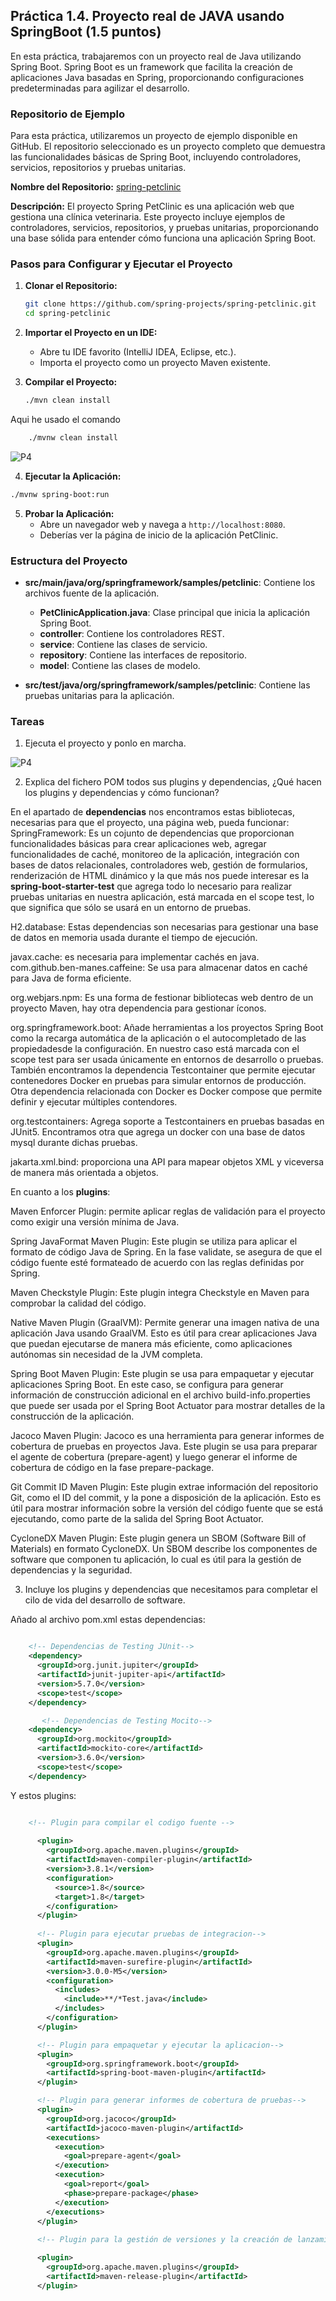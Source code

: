 ## Práctica 1.4. Proyecto real de JAVA usando SpringBoot (1.5 puntos)

En esta práctica, trabajaremos con un proyecto real de Java utilizando Spring Boot. Spring Boot es un framework que facilita la creación de aplicaciones Java basadas en Spring, proporcionando configuraciones predeterminadas para agilizar el desarrollo.

### Repositorio de Ejemplo

Para esta práctica, utilizaremos un proyecto de ejemplo disponible en GitHub. El repositorio seleccionado es un proyecto completo que demuestra las funcionalidades básicas de Spring Boot, incluyendo controladores, servicios, repositorios y pruebas unitarias.

**Nombre del Repositorio:** [spring-petclinic](https://github.com/spring-projects/spring-petclinic)

**Descripción:** El proyecto Spring PetClinic es una aplicación web que gestiona una clínica veterinaria. Este proyecto incluye ejemplos de controladores, servicios, repositorios, y pruebas unitarias, proporcionando una base sólida para entender cómo funciona una aplicación Spring Boot.

### Pasos para Configurar y Ejecutar el Proyecto

1. **Clonar el Repositorio:**
   ```sh
   git clone https://github.com/spring-projects/spring-petclinic.git
   cd spring-petclinic
   ```

2. **Importar el Proyecto en un IDE:**
   - Abre tu IDE favorito (IntelliJ IDEA, Eclipse, etc.).
   - Importa el proyecto como un proyecto Maven existente.

3. **Compilar el Proyecto:**
   ```sh
   ./mvn clean install
   ```
Aqui he usado el comando 

```bash
    ./mvnw clean install
```
![P4](capturas/P4_build1.png)


4. **Ejecutar la Aplicación:**
 
```bash
./mvnw spring-boot:run
```

5. **Probar la Aplicación:**
   - Abre un navegador web y navega a `http://localhost:8080`.
   - Deberías ver la página de inicio de la aplicación PetClinic.



### Estructura del Proyecto

- **src/main/java/org/springframework/samples/petclinic**: Contiene los archivos fuente de la aplicación.
  - **PetClinicApplication.java**: Clase principal que inicia la aplicación Spring Boot.
  - **controller**: Contiene los controladores REST.
  - **service**: Contiene las clases de servicio.
  - **repository**: Contiene las interfaces de repositorio.
  - **model**: Contiene las clases de modelo.

- **src/test/java/org/springframework/samples/petclinic**: Contiene las pruebas unitarias para la aplicación.

### Tareas

1. Ejecuta el proyecto y ponlo en marcha.

![P4](capturas/P4_web.png)

2. Explica del fichero POM todos sus plugins y dependencias, ¿Qué hacen los plugins y dependencias y cómo funcionan?
   
En el apartado de **dependencias** nos encontramos estas bibliotecas, necesarias para que el proyecto, una página web, pueda funcionar:
SpringFramework: Es un cojunto de dependencias que proporcionan funcionalidades básicas para crear aplicaciones web, agregar funcionalidades de caché, monitoreo de la aplicación, integración con bases de datos relacionales, controladores web, gestión de formularios, renderización de HTML dinámico y la que más nos puede interesar es la **spring-boot-starter-test** que agrega todo lo necesario para realizar pruebas unitarias en nuestra aplicación, está marcada en el scope test, lo que significa que sólo se usará en un entorno de pruebas.

H2.database: Estas dependencias son necesarias para gestionar una base de datos en memoria usada durante el tiempo de ejecución.

javax.cache: es necesaria para implementar cachés en java.
com.github.ben-manes.caffeine: Se usa para almacenar datos en caché para Java de forma eficiente.

org.webjars.npm: Es una forma de festionar bibliotecas web dentro de un proyecto Maven, hay otra dependencia para gestionar íconos.

org.springframework.boot: Añade herramientas a los proyectos Spring Boot como la recarga automática de la aplicación o el autocompletado de las propiedadesde la configuración. En nuestro caso está marcada con el scope test para ser usada únicamente en entornos de desarrollo o pruebas. También encontramos la dependencia Testcontainer que permite ejecutar contenedores Docker en pruebas para simular entornos de producción. Otra dependencia relacionada con Docker es Docker compose que permite definir y ejecutar múltiples contendores.

org.testcontainers: Agrega soporte a Testcontainers en pruebas basadas en JUnit5. Encontramos otra que agrega un docker con una base de datos mysql durante dichas pruebas.

jakarta.xml.bind: proporciona una API para mapear objetos XML y viceversa de manera más orientada a objetos.

En cuanto a los **plugins**:

Maven Enforcer Plugin: permite aplicar reglas de validación para el proyecto como exigir una versión mínima de Java.

Spring JavaFormat Maven Plugin: Este plugin se utiliza para aplicar el formato de código Java de Spring. En la fase validate, se asegura de que el código fuente esté formateado de acuerdo con las reglas definidas por Spring.

Maven Checkstyle Plugin: Este plugin integra Checkstyle en Maven para comprobar la calidad del código.

Native Maven Plugin (GraalVM): Permite generar una imagen nativa de una aplicación Java usando GraalVM. Esto es útil para crear aplicaciones Java que puedan ejecutarse de manera más eficiente, como aplicaciones autónomas sin necesidad de la JVM completa.

Spring Boot Maven Plugin: Este plugin se usa para empaquetar y ejecutar aplicaciones Spring Boot. En este caso, se configura para generar información de construcción adicional en el archivo build-info.properties que puede ser usada por el Spring Boot Actuator para mostrar detalles de la construcción de la aplicación.

Jacoco Maven Plugin: Jacoco es una herramienta para generar informes de cobertura de pruebas en proyectos Java. Este plugin se usa para preparar el agente de cobertura (prepare-agent) y luego generar el informe de cobertura de código en la fase prepare-package.

Git Commit ID Maven Plugin: Este plugin extrae información del repositorio Git, como el ID del commit, y la pone a disposición de la aplicación. Esto es útil para mostrar información sobre la versión del código fuente que se está ejecutando, como parte de la salida del Spring Boot Actuator.

CycloneDX Maven Plugin: Este plugin genera un SBOM (Software Bill of Materials) en formato CycloneDX. Un SBOM describe los componentes de software que componen tu aplicación, lo cual es útil para la gestión de dependencias y la seguridad.



3. Incluye los plugins y dependencias que necesitamos para completar el cilo de vida del desarrollo de software.


Añado al archivo pom.xml estas dependencias:

```xml

    <!-- Dependencias de Testing JUnit-->
    <dependency>
      <groupId>org.junit.jupiter</groupId>
      <artifactId>junit-jupiter-api</artifactId>
      <version>5.7.0</version>
      <scope>test</scope>
    </dependency>

       <!-- Dependencias de Testing Mocito-->
    <dependency>
      <groupId>org.mockito</groupId>
      <artifactId>mockito-core</artifactId>
      <version>3.6.0</version>
      <scope>test</scope>
    </dependency>
```

Y estos plugins:

```xml

    <!-- Plugin para compilar el codigo fuente -->
      
      <plugin>
        <groupId>org.apache.maven.plugins</groupId>
        <artifactId>maven-compiler-plugin</artifactId>
        <version>3.8.1</version>
        <configuration>
          <source>1.8</source>
          <target>1.8</target>
        </configuration>
      </plugin>
      
      <!-- Plugin para ejecutar pruebas de integracion-->
      <plugin>
        <groupId>org.apache.maven.plugins</groupId>
        <artifactId>maven-surefire-plugin</artifactId>
        <version>3.0.0-M5</version>
        <configuration>
          <includes>
            <include>**/*Test.java</include>
          </includes>
        </configuration>
      </plugin>

      <!-- Plugin para empaquetar y ejecutar la aplicacion-->
      <plugin>
        <groupId>org.springframework.boot</groupId>
        <artifactId>spring-boot-maven-plugin</artifactId>
      </plugin>

      <!-- Plugin para generar informes de cobertura de pruebas-->
      <plugin>
        <groupId>org.jacoco</groupId>
        <artifactId>jacoco-maven-plugin</artifactId>
        <executions>
          <execution>
            <goal>prepare-agent</goal>
          </execution>
          <execution>
            <goal>report</goal>
            <phase>prepare-package</phase>
          </execution>
        </executions>
      </plugin>
      
      <!-- Plugin para la gestión de versiones y la creación de lanzamientos del proyecto-->

      <plugin>
        <groupId>org.apache.maven.plugins</groupId>
        <artifactId>maven-release-plugin</artifactId>
      </plugin>
```